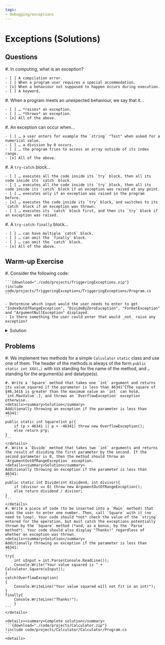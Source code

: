 ```yaml
---
tags:
- debugging/exceptions
---
```


# Exceptions (Solutions)

## Questions

#. In computing, what is an exception?

    - [ ] A compilation error.
    - [ ] When a program user requires a special accommodation.
    - [x] When a behaviour not supposed to happen occurs during execution.
    - [ ] A keyword.

#. When a program meets an unexpected behaviour, we say that it…

    - [ ] … *raises* an exception.
    - [ ] … *throws* an exception.
    - [x] All of the above.

#. An exception can occur when…

    - [ ] … a user enters for example the `string` "Test" when asked for a numerical value.
    - [ ] … a division by 0 occurs.
    - [ ] … the program tries to access an array outside of its index range.
    - [x] All of the above.

#. A `try-catch` block…

    - [ ] … executes all the code inside its `try` block, then all its code inside its `catch` block.
    - [ ] … executes all the code inside its `try` block, then all its code inside its `catch` block if an exception was raised at any point.
    - [ ] … executes only if an exception was raised in the program before.
    - [x] … executes the code inside its `try` block, and switches to its `catch` block if an exception was thrown.
    - [ ] … executes its `catch` block first, and then its `try` block if an exception was raised.

#. A `try-catch-finally` block…

    - [ ] … can have multiple `catch` block.
    - [ ] … can omit the `finally` block.
    - [ ] … can omit the `catch` block.
    - [x] All of the above.

## Warm-up Exercise

#. Consider the following code:

	```{download="./code/projects/TriggeringExceptions.zip"}
    !include code/projects/TriggeringExceptions/TriggeringExceptions/Program.cs
	```

    - Determine which input would the user needs to enter to get "IndexOutOfRangeException", "DivideByZeroException", "FormatException" and "ArgumentNullException" displayed.
    - Is there something the user could enter that would _not_ raise any exception?

<details><summary>Solution</summary>

Exception | Input
--- | ---
"IndexOutOfRangeException" | Any number greater than 2.
"DivideByZeroException" | 1
"FormatException" | Any string that is not a number (for example, "Test")
"ArgumentNullException" | A `null` string (ctrl + d on linux, ctrl + z on windows)

Entering 0 would not raise any exception.
</details>


## Problems

#. We implement two methods for a simple `Calculator` `static` class and use one of them. The header of the methods is always of the form `public static int XXX(…)` with `XXX` standing for the name of the method, and `…` standing for the argument(s) and datatype(s).

    #. Write a `Square` method that takes one `int` argument and returns its value squared if the parameter is less than 46341^[The square of $46,341$ is greater than the maximum value an `int` can hold, `int.MaxValue`.], and throws an `OverflowException` exception otherwise.
    <details><summary>Solution</summary>
    Additionally throwing an exception if the parameter is less than 46341:
    ```
    public static int Square(int p){
        if (p > 46341 || p < -46341) throw new OverflowException();
        else return p*p;
    }
    ```
    </details>
    #. Write a `Divide` method that takes two `int` arguments and returns the result of dividing the first parameter by the second. If the second parameter is 0, then the method should throw an `ArgumentOutOfRangeException` exception.
    <details><summary>Solution</summary>
    Additionally throwing an exception if the parameter is less than 46341:
    ```
    public static int Divide(int dividend, int divisor){
        if (divisor == 0) throw new ArgumentOutOfRangeException();
        else return dividend / divisor;
    }
    ```
    </details>
    #. Write a piece of code (to be inserted into a `Main` method) that asks the user to enter one number. Then, call `Square` with it (no need to loop). Your code should *not* check the value of the `string` entered for the operation, but must catch the exceptions potentially thrown by the `Square` method (*and, as a bonus, by the `Parse` method*). Your code should also display "Thanks!" regardless of whether an exception was thrown.
    <details><summary>Solution</summary>
    Additionally throwing an exception if the parameter is less than 46341:
    ```
    try{
        int uInput = int.Parse(Console.ReadLine());
        Console.Write("Your value squared is " + Calculator.Square(uInput));
    }
    catch(OverflowException)
    {
        Console.WriteLine("Your value squared will not fit in an int!");
    }
    finally{
        Console.WriteLine("Thanks!");
        }
    ```
    </details>
    
    <details><summary>Complete solution</summary>
    ```{download="./code/projects/Calculator.zip"}
    !include code/projects/Calculator/Calculator/Program.cs
	```
	<details>

    

